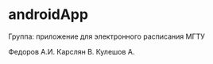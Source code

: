 androidApp
==========
Группа: приложение для электронного расписания МГТУ

Федоров А.И.
Карслян В.
Кулешов А.
